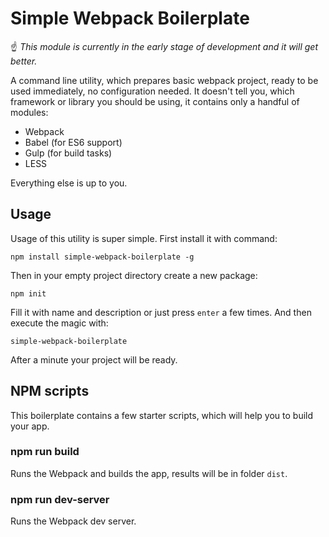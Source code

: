# Simple Webpack Boilerplate

:point_up: *This module is currently in the early stage of development and it will get better.*

A command line utility, which prepares basic webpack project, ready to be used immediately, no configuration needed. It doesn't tell you, which framework or library you should be using, it contains only a handful of modules:

* Webpack
* Babel (for ES6 support)
* Gulp (for build tasks)
* LESS

Everything else is up to you.

## Usage

Usage of this utility is super simple. First install it with command:

```
npm install simple-webpack-boilerplate -g
```

Then in your empty project directory create a new package:

```
npm init
```

Fill it with name and description or just press `enter` a few times. And then execute the magic with:

```
simple-webpack-boilerplate
```

After a minute your project will be ready.

## NPM scripts

This boilerplate contains a few starter scripts, which will help you to build your app.

### npm run build

Runs the Webpack and builds the app, results will be in folder `dist`.

### npm run dev-server

Runs the Webpack dev server.

